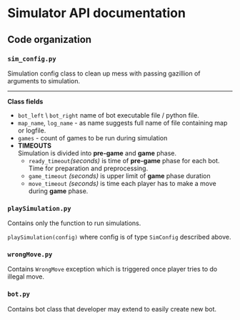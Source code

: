 # Simulator API documentation


## Code organization

### `sim_config.py`

Simulation config class to clean up mess with passing gazillion of arguments to simulation.

----------------------
**Class fields**

- `bot_left` \ `bot_right` name of bot executable file / python file.
- `map_name`, `log_name` - as name suggests full name of file containing map or logfile.
- `games` - count of games to be run during simulation
-  **TIMEOUTS** \
   Simulation is divided into **pre-game** and **game** phase.
    - `ready_timeout`_(seconds)_ is time of **pre-game** phase for each bot. Time for preparation and preprocessing.
    - `game_timeout` _(seconds)_ is upper limit of **game** phase duration
    - `move_timeout` _(seconds)_ is time each player has to make a move during **game** phase.

### `playSimulation.py`

Contains only the function to run simulations.

`playSimulation(config)` where config is of type `SimConfig` described above.

### `wrongMove.py`

Contains `WrongMove` exception which is triggered once player tries to do illegal move.

### `bot.py`

Contains bot class that developer may extend to easily create new bot.